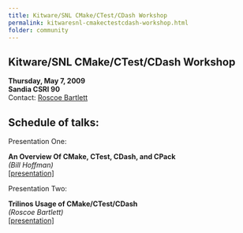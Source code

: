 ```yaml
---
title: Kitware/SNL CMake/CTest/CDash Workshop
permalink: kitwaresnl-cmakectestcdash-workshop.html
folder: community
---
```


## Kitware/SNL CMake/CTest/CDash Workshop  
**Thursday, May 7, 2009**  
**Sandia CSRI 90**  
Contact: [Roscoe Bartlett](mailto:rabartl@sandia.gov)

## Schedule of talks:



Presentation One:

**An Overview Of CMake, CTest, CDash, and CPack**  
<cite>(Bill Hoffman)</cite>  
[[presentation]](http://trilinos.org/oldsite/events/kitware_cmake_workshop_2009/presentations/SandiaTrilinosMay2009.pdf)

Presentation Two:

**Trilinos Usage of CMake/CTest/CDash**  
<cite>(Roscoe Bartlett)</cite>  
[[presentation]](http://trilinos.org/oldsite/events/kitware_cmake_workshop_2009/presentations/KitwareSNLCMakeWorkshop_Trilinos.ppt)

